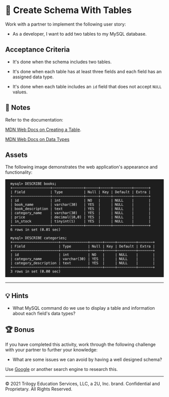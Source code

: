# 📖 Create Schema With Tables

Work with a partner to implement the following user story:

* As a developer, I want to add two tables to my MySQL database. 

## Acceptance Criteria

* It's done when the schema includes two tables.

* It's done when each table has at least three fields and each field has an assigned data type.

* It's done when each table includes an `id` field that does not accept `NULL` values.

## 📝 Notes

Refer to the documentation: 

[MDN Web Docs on Creating a Table](https://dev.mysql.com/doc/refman/8.0/en/creating-tables.html).

[MDN Web Docs on Data Types](https://dev.mysql.com/doc/refman/8.0/en/data-types.html)

## Assets

The following image demonstrates the web application's appearance and functionality:

![Example of two tables with data types displayed](./assets/image_1.png)

---

## 💡 Hints

* What MySQL command do we use to display a table and information about each field's data types? 

## 🏆 Bonus

If you have completed this activity, work through the following challenge with your partner to further your knowledge:

* What are some issues we can avoid by having a well designed schema?

Use [Google](https://www.google.com) or another search engine to research this.

---
© 2021 Trilogy Education Services, LLC, a 2U, Inc. brand. Confidential and Proprietary. All Rights Reserved.

